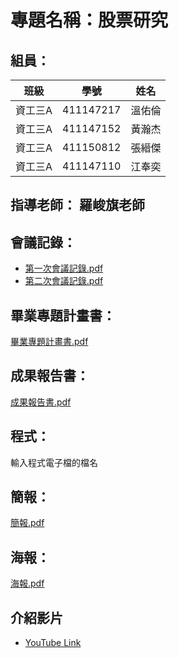 # 專題名稱：股票研究
## 組員：
| 班級    | 學號      | 姓名   |
| ------- | --------- | ------ |
| 資工三A | 411147217 | 溫佑倫 |
| 資工三A | 411147152 | 黃瀚杰 |
| 資工三A | 411150812 | 張縉傑 |
| 資工三A | 411147110 | 江奉奕 |

## 指導老師： 羅峻旗老師
## 會議記錄：
- [第一次會議記錄.pdf]()
- [第二次會議記錄.pdf]()

## 畢業專題計畫書：
[畢業專題計畫書.pdf]()

## 成果報告書：
[成果報告書.pdf]()

## 程式：
輸入程式電子檔的檔名
## 簡報：
[簡報.pdf]()

## 海報：
[海報.pdf]()

## 介紹影片
* [YouTube Link](https://youtu.be)
